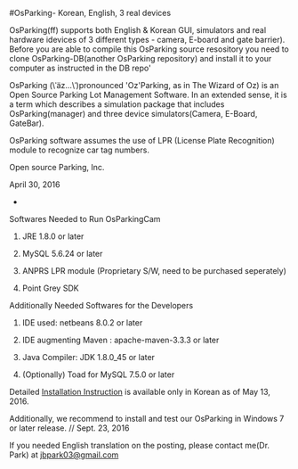 #OsParking- Korean, English, 3 real devices

OsParking(ff) supports both English & Korean GUI, simulators and real hardware idevices of 3 different types - camera, E-board and gate barrier). Before you are able to compile this OsParking source resository you need to clone OsParking-DB(another OsParking repository) and install it to your computer as instructed in the DB repo'

OsParking (\ˈäz...\ˈ)pronounced 'Oz'Parking, as in The Wizard of Oz) is an Open Source Parking Lot Management Software. In an extended sense, it is a term which describes a simulation package that includes OsParking(manager) and three device simulators(Camera, E-Board, GateBar).

OsParking software assumes the use of LPR (License Plate Recognition) module to recognize car tag numbers.

Open source Parking, Inc.

April 30, 2016

-

Softwares Needed to Run OsParkingCam

1. JRE 1.8.0 or later

2. MySQL 5.6.24 or later

3. ANPRS LPR module (Proprietary S/W, need to be purchased seperately)

4. Point Grey SDK 

Additionally Needed Softwares for the Developers

1. IDE used: netbeans 8.0.2 or later

2. IDE augmenting Maven : apache-maven-3.3.3 or later

3. Java Compiler: JDK 1.8.0_45 or later

4. (Optionally) Toad for MySQL 7.5.0 or later

Detailed [Installation Instruction](http://www.osparking.com/bbs/board.php?tbl=bbs3&mode=VIEW&num=60&category=&findType=&findWord=&sort1=&sort2=&it_id=&shop_flag=&mobile_flag=&page=1) is available only in Korean as of May 13, 2016.

Additionally, we recommend to install and test our OsParking in Windows 7 or later release. // Sept. 23, 2016

If you needed English translation on the posting, please contact me(Dr. Park) at jbpark03@gmail.com
